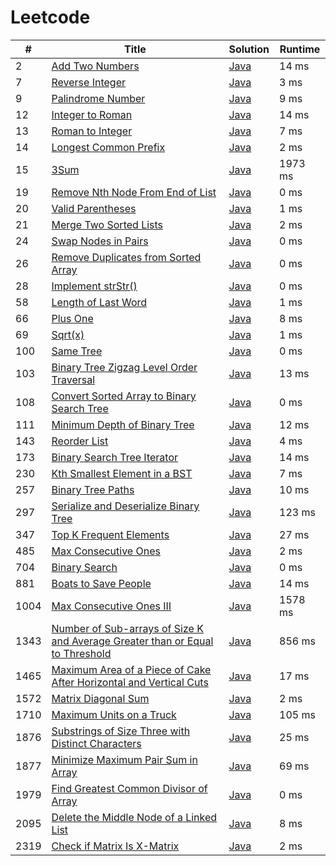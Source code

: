 # Leetcode

| # | Title | Solution | Runtime |
|---| ----- | -------- | ------- |
|2|[ Add Two Numbers](https://leetcode.com/problems/add-two-numbers/)|[Java](./solutions/2.%20Add%20Two%20Numbers.java)|14 ms|
|7|[ Reverse Integer](https://leetcode.com/problems/reverse-integer/)|[Java](./solutions/7.%20Reverse%20Integer.java)|3 ms|
|9|[ Palindrome Number](https://leetcode.com/problems/palindrome-number/)|[Java](./solutions/9.%20Palindrome%20Number.java)|9 ms|
|12|[ Integer to Roman](https://leetcode.com/problems/integer-to-roman/)|[Java](./solutions/12.%20Integer%20to%20Roman.java)|14 ms|
|13|[ Roman to Integer](https://leetcode.com/problems/roman-to-integer/)|[Java](./solutions/13.%20Roman%20to%20Integer.java)|7 ms|
|14|[ Longest Common Prefix](https://leetcode.com/problems/longest-common-prefix/)|[Java](./solutions/14.%20Longest%20Common%20Prefix.java)|2 ms|
|15|[ 3Sum](https://leetcode.com/problems/3sum/)|[Java](./solutions/15.%203Sum.java)|1973 ms|
|19|[ Remove Nth Node From End of List](https://leetcode.com/problems/remove-nth-node-from-end-of-list/)|[Java](./solutions/19.%20Remove%20Nth%20Node%20From%20End%20of%20List.java)|0 ms|
|20|[ Valid Parentheses](https://leetcode.com/problems/valid-parentheses/)|[Java](./solutions/20.%20Valid%20Parentheses.java)|1 ms|
|21|[ Merge Two Sorted Lists](https://leetcode.com/problems/merge-two-sorted-lists/)|[Java](./solutions/21.%20Merge%20Two%20Sorted%20Lists.java)|2 ms|
|24|[ Swap Nodes in Pairs](https://leetcode.com/problems/swap-nodes-in-pairs/)|[Java](./solutions/24.%20Swap%20Nodes%20in%20Pairs.java)|0 ms|
|26|[ Remove Duplicates from Sorted Array](https://leetcode.com/problems/remove-duplicates-from-sorted-array/)|[Java](./solutions/26.%20Remove%20Duplicates%20from%20Sorted%20Array.java)|0 ms|
|28|[ Implement strStr()](https://leetcode.com/problems/implement-strstr/)|[Java](./solutions/28.%20Implement%20strStr().java)|0 ms|
|58|[ Length of Last Word](https://leetcode.com/problems/length-of-last-word/)|[Java](./solutions/58.%20Length%20of%20Last%20Word.java)|1 ms|
|66|[ Plus One](https://leetcode.com/problems/plus-one/)|[Java](./solutions/66.%20Plus%20One.java)|8 ms|
|69|[ Sqrt(x)](https://leetcode.com/problems/sqrtx/)|[Java](./solutions/69.%20Sqrt(x).java)|1 ms|
|100|[ Same Tree](https://leetcode.com/problems/same-tree/)|[Java](./solutions/100.%20Same%20Tree.java)|0 ms|
|103|[ Binary Tree Zigzag Level Order Traversal](https://leetcode.com/problems/binary-tree-zigzag-level-order-traversal/)|[Java](./solutions/103.%20Binary%20Tree%20Zigzag%20Level%20Order%20Traversal.java)|13 ms|
|108|[ Convert Sorted Array to Binary Search Tree](https://leetcode.com/problems/convert-sorted-array-to-binary-search-tree/)|[Java](./solutions/108.%20Convert%20Sorted%20Array%20to%20Binary%20Search%20Tree.java)|0 ms|
|111|[ Minimum Depth of Binary Tree](https://leetcode.com/problems/minimum-depth-of-binary-tree/)|[Java](./solutions/111.%20Minimum%20Depth%20of%20Binary%20Tree.java)|12 ms|
|143|[ Reorder List](https://leetcode.com/problems/reorder-list/)|[Java](./solutions/143.%20Reorder%20List.java)|4 ms|
|173|[ Binary Search Tree Iterator](https://leetcode.com/problems/binary-search-tree-iterator/)|[Java](./solutions/173.%20Binary%20Search%20Tree%20Iterator.java)|14 ms|
|230|[ Kth Smallest Element in a BST](https://leetcode.com/problems/kth-smallest-element-in-a-bst/)|[Java](./solutions/230.%20Kth%20Smallest%20Element%20in%20a%20BST.java)|7 ms|
|257|[ Binary Tree Paths](https://leetcode.com/problems/binary-tree-paths/)|[Java](./solutions/257.%20Binary%20Tree%20Paths.java)|10 ms|
|297|[ Serialize and Deserialize Binary Tree](https://leetcode.com/problems/serialize-and-deserialize-binary-tree/)|[Java](./solutions/297.%20Serialize%20and%20Deserialize%20Binary%20Tree.java)|123 ms|
|347|[ Top K Frequent Elements](https://leetcode.com/problems/top-k-frequent-elements/)|[Java](./solutions/347.%20Top%20K%20Frequent%20Elements.java)|27 ms|
|485|[ Max Consecutive Ones](https://leetcode.com/problems/max-consecutive-ones/)|[Java](./solutions/485.%20Max%20Consecutive%20Ones.java)|2 ms|
|704|[ Binary Search](https://leetcode.com/problems/binary-search/)|[Java](./solutions/704.%20Binary%20Search.java)|0 ms|
|881|[ Boats to Save People](https://leetcode.com/problems/boats-to-save-people/)|[Java](./solutions/881.%20Boats%20to%20Save%20People.java)|14 ms|
|1004|[ Max Consecutive Ones III](https://leetcode.com/problems/max-consecutive-ones-iii/)|[Java](./solutions/1004.%20Max%20Consecutive%20Ones%20III.java)|1578 ms|
|1343|[ Number of Sub-arrays of Size K and Average Greater than or Equal to Threshold](https://leetcode.com/problems/number-of-sub-arrays-of-size-k-and-average-greater-than-or-equal-to-threshold/)|[Java](./solutions/1343.%20Number%20of%20Sub-arrays%20of%20Size%20K%20and%20Average%20Greater%20than%20or%20Equal%20to%20Threshold.java)|856 ms|
|1465|[ Maximum Area of a Piece of Cake After Horizontal and Vertical Cuts](https://leetcode.com/problems/maximum-area-of-a-piece-of-cake-after-horizontal-and-vertical-cuts/)|[Java](./solutions/1465.%20Maximum%20Area%20of%20a%20Piece%20of%20Cake%20After%20Horizontal%20and%20Vertical%20Cuts.java)|17 ms|
|1572|[ Matrix Diagonal Sum](https://leetcode.com/problems/matrix-diagonal-sum/)|[Java](./solutions/1572.%20Matrix%20Diagonal%20Sum.java)|2 ms|
|1710|[ Maximum Units on a Truck](https://leetcode.com/problems/maximum-units-on-a-truck/)|[Java](./solutions/1710.%20Maximum%20Units%20on%20a%20Truck.java)|105 ms|
|1876|[ Substrings of Size Three with Distinct Characters](https://leetcode.com/problems/substrings-of-size-three-with-distinct-characters/)|[Java](./solutions/1876.%20Substrings%20of%20Size%20Three%20with%20Distinct%20Characters.java)|25 ms|
|1877|[ Minimize Maximum Pair Sum in Array](https://leetcode.com/problems/minimize-maximum-pair-sum-in-array/)|[Java](./solutions/1877.%20Minimize%20Maximum%20Pair%20Sum%20in%20Array.java)|69 ms|
|1979|[ Find Greatest Common Divisor of Array](https://leetcode.com/problems/find-greatest-common-divisor-of-array/)|[Java](./solutions/1979.%20Find%20Greatest%20Common%20Divisor%20of%20Array.java)|0 ms|
|2095|[ Delete the Middle Node of a Linked List](https://leetcode.com/problems/delete-the-middle-node-of-a-linked-list/)|[Java](./solutions/2095.%20Delete%20the%20Middle%20Node%20of%20a%20Linked%20List.java)|8 ms|
|2319|[ Check if Matrix Is X-Matrix](https://leetcode.com/problems/check-if-matrix-is-x-matrix/)|[Java](./solutions/2319.%20Check%20if%20Matrix%20Is%20X-Matrix.java)|2 ms|

